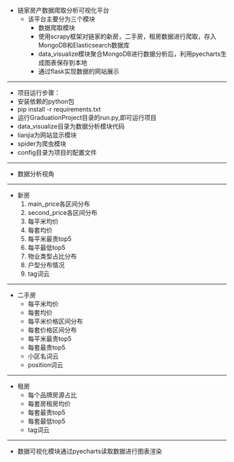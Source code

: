 - 链家房产数据爬取分析可视化平台
    - 该平台主要分为三个模块
        - 数据爬取模块
        * 使用scrapy框架对链家的新房，二手房，租房数据进行爬取，存入MongoDB和Elasticsearch数据库
        *  data_visualize模块聚合MongoDB进行数据分析后，利用pyecharts生成图表保存到本地
        * 通过flask实现数据的网站展示
---
+ 项目运行步骤：
+ 安装依赖的python包
+ pip install -r requirements.txt
+ 运行GraduationProject目录的run.py,即可运行项目
+ data_visualize目录为数据分析模块代码
+ lianjia为网站显示模块
+ spider为爬虫模块
+ config目录为项目的配置文件
---
+ 数据分析视角
---
+ 新房
    1. main_price各区间分布
    2. second_price各区间分布
    3. 每平米均价
    4. 每套均价
    5. 每平米最贵top5
    6. 每平最低top5
    7. 物业类型占比分布
    8. 户型分布情况
    9. tag词云

---

+ 二手房
    * 每平米均价
    * 每套均价
    * 每平米价格区间分布
    * 每套价格区间分布
    * 每平米最贵top5
    * 每套最贵top5
    * 小区名词云
    * position词云
---
+ 租房
    * 每个品牌房源占比
    * 每套房租房均价
    * 每套最贵top5
    * 每套最低top5
    * tag词云
---
+ 数据可视化模块通过pyecharts读取数据进行图表渲染
    
    



